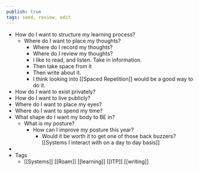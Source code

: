 ```yaml
---
publish: true
tags: seed, review, edit
---
```

- How do I want to structure my learning process?
    - Where do I want to place my thoughts?
        - Where do I record my thoughts?
        - Where do I review my thoughts?
        - I like to read, and listen. Take in information.
        - Then take space from it
        - Then write about it.
        - I think looking into [[Spaced Repetition]] would be a good way to do it. 
- How do I want to exist privately?
- How do I want to live publicly?
- Where do I want to place my eyes?
- Where do I want to spend my time?
- What shape do I want my body to BE in?
    - What is my posture?
        - How can I improve my posture this year?
            - Would it be worth it to get one of those back buzzers? 
[[Systems I  interact with on a day to day basis]]
- 
- Tags
    - [[Systems]] [[Roam]] [[learning]] [[ITP]] [[writing]]
